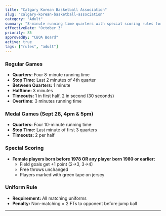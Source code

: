 ```yaml
---
title: "Calgary Korean Basketball Association"
slug: "calgary-korean-basketball-association"
category: "Adult"
summary: "8-minute running time quarters with special scoring rules for senior players"
effectiveDate: "October 3"
priority: 85
approvedBy: "CBOA Board"
active: true
tags: ["rules", "adult"]
---
```



### Regular Games
- **Quarters:** Four 8-minute running time
- **Stop Time:** Last 2 minutes of 4th quarter
- **Between Quarters:** 1 minute
- **Halftime:** 3 minutes
- **Timeouts:** 1 in first half, 2 in second (30 seconds)
- **Overtime:** 3 minutes running time

### Medal Games (Sept 28, 4pm & 5pm)
- **Quarters:** Four 10-minute running time
- **Stop Time:** Last minute of first 3 quarters
- **Timeouts:** 2 per half

### Special Scoring
- **Female players born before 1978 OR any player born 1980 or earlier:**
  - Field goals get +1 point (2→3, 3→4)
  - Free throws unchanged
  - Players marked with green tape on jersey

### Uniform Rule
- **Requirement:** All matching uniforms
- **Penalty:** Non-matching = 2 FTs to opponent before jump ball

---